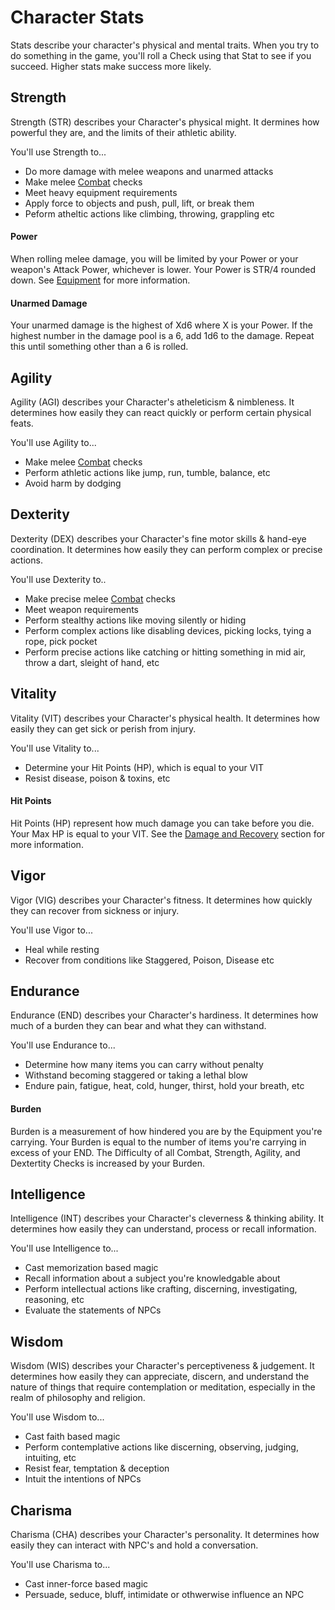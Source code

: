 # Character Stats
Stats describe your character's physical and mental traits. When you try to do something in the game, you'll roll a Check using that Stat to see if you succeed. Higher stats make success more likely.

## Strength
Strength (STR) describes your Character's physical might. It dermines how powerful they are, and the limits of their athletic ability.

You'll use Strength to...
* Do more damage with melee weapons and unarmed attacks
* Make melee [Combat](/combat/overview) checks
* Meet heavy equipment requirements
* Apply force to objects and push, pull, lift, or break them
* Peform atheltic actions like climbing, throwing, grappling etc

#### Power
When rolling melee damage, you will be limited by your Power or your weapon's Attack Power, whichever is lower. Your Power is STR/4 rounded down. See [Equipment](/equipment/overview) for more information.

#### Unarmed Damage
Your unarmed damage is the highest of Xd6 where X is your Power. If the highest number in the damage pool is a 6, add 1d6 to the damage. Repeat this until something other than a 6 is rolled.

## Agility
Agility (AGI) describes your Character's atheleticism & nimbleness. It determines how easily they can react quickly or perform certain physical feats.

You'll use Agility to...
* Make melee [Combat](/combat/overview) checks
* Perform athletic actions like jump, run, tumble, balance, etc
* Avoid harm by dodging

## Dexterity
Dexterity (DEX) describes your Character's fine motor skills & hand-eye coordination. It determines how easily they can perform complex or precise actions.

You'll use Dexterity to..
* Make precise melee [Combat](/combat/overview) checks
* Meet weapon requirements
* Perform stealthy actions like moving silently or hiding
* Perform complex actions like disabling devices, picking locks, tying a rope, pick pocket
* Perform precise actions like catching or hitting something in mid air, throw a dart, sleight of hand, etc

## Vitality
Vitality (VIT) describes your Character's physical health. It determines how easily they can get sick or perish from injury.

You'll use Vitality to...
* Determine your Hit Points (HP), which is equal to your VIT
* Resist disease, poison & toxins, etc

#### Hit Points
Hit Points (HP) represent how much damage you can take before you die. Your Max HP is equal to your VIT. See the [Damage and Recovery](/rules/damage-and-recovery) section for more information.

## Vigor
Vigor (VIG) describes your Character's fitness. It determines how quickly they can recover from sickness or injury.

You'll use Vigor to...
* Heal while resting
* Recover from conditions like Staggered, Poison, Disease etc

## Endurance
Endurance (END) describes your Character's hardiness. It determines how much of a burden they can bear and what they can withstand.

You'll use Endurance to...
* Determine how many items you can carry without penalty
* Withstand becoming staggered or taking a lethal blow
* Endure pain, fatigue, heat, cold, hunger, thirst, hold your breath, etc

#### Burden
Burden is a measurement of how hindered you are by the Equipment you're carrying. Your Burden is equal to the number of items you're carrying in excess of your END. The Difficulty of all Combat, Strength, Agility, and Dextertity Checks is increased by your Burden.

## Intelligence
Intelligence (INT) describes your Character's cleverness & thinking ability. It determines how easily they can understand, process or recall information.

You'll use Intelligence to...
* Cast memorization based magic
* Recall information about a subject you're knowledgable about
* Perform intellectual actions like crafting, discerning, investigating, reasoning, etc
* Evaluate the statements of NPCs

## Wisdom
Wisdom (WIS) describes your Character's perceptiveness & judgement. It determines how easily they can appreciate, discern, and understand the nature of things that require contemplation or meditation, especially in the realm of philosophy and religion.

You'll use Wisdom to...
* Cast faith based magic
* Perform contemplative actions like discerning, observing, judging, intuiting, etc
* Resist fear, temptation & deception
* Intuit the intentions of NPCs

## Charisma
Charisma (CHA) describes your Character's personality. It determines how easily they can interact with NPC's and hold a conversation.

You'll use Charisma to...
* Cast inner-force based magic
* Persuade, seduce, bluff, intimidate or othwerwise influence an NPC